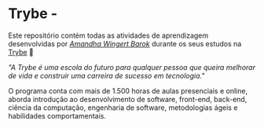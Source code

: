 # Trybe -

Este repositório contém todas as atividades de aprendizagem desenvolvidas por _[Amandha Wingert Barok](https://www.linkedin.com/in/amandha-barok/)_ durante os seus estudos na [Trybe](https://www.betrybe.com/) :rocket:

_"A Trybe é uma escola do futuro para qualquer pessoa que queira melhorar de vida e construir uma carreira de sucesso em tecnologia."_

O programa conta com mais de 1.500 horas de aulas presenciais e online, aborda introdução ao desenvolvimento de software, front-end, back-end, ciência da computação, engenharia de software, metodologias ágeis e habilidades comportamentais.